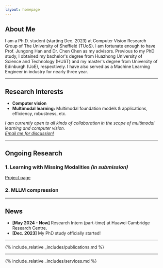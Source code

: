 ```yaml
---
layout: homepage
---
```


## About Me

I am a Ph.D. student (starting Dec. 2023) at Computer Vision Research Group of The University of Sheffield (TUoS). I am fortunate enough to have Prof. Jungong Han and Dr. Chen Chen as my advisors. Previous to my PhD study, I obtained my bachelor's degree from Huazhong University of Science and Technology (HUST) and my master's degree from University of Edinburgh (UoE), respectively. I have also served as a Machine Learning Engineer in industry for nearly three year.

---

## Research Interests

- **Computer vision**
- **Multimodal learning:** Multimodal foundation models & applications, efficiency, robustness, etc.

*I am currently open to all kinds of collaboration in the scope of multimodal learning and computer vision. <br>
[Email me for discussion!](mailto:sli256@sheffield.ac.uk)* 

---

## Ongoing Research

### 1. Learning with Missing Modalities *(in submission)*  
[Project page](https://lezj.github.io/SimMLM_project_page/)

### 2. MLLM compression

---

## News
- **[May 2024 - Now]** Research Intern (part-time) at Huawei Cambridge Research Centre.
- **[Dec. 2023]** My PhD study officially started!

---

{% include_relative _includes/publications.md %}

---

{% include_relative _includes/services.md %}
